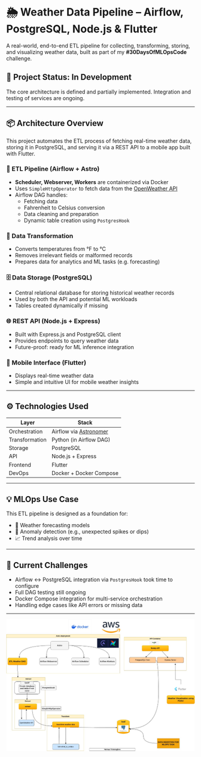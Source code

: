 # 🌦️ Weather Data Pipeline – Airflow, PostgreSQL, Node.js & Flutter

A real-world, end-to-end ETL pipeline for collecting, transforming, storing, and visualizing weather data, built as part of my **#30DaysOfMLOpsCode** challenge.

## 🚧 Project Status: In Development
The core architecture is defined and partially implemented. Integration and testing of services are ongoing.

---

## 📦 Architecture Overview

This project automates the ETL process of fetching real-time weather data, storing it in PostgreSQL, and serving it via a REST API to a mobile app built with Flutter.

### 🔁 ETL Pipeline (Airflow + Astro)

- **Scheduler, Webserver, Workers** are containerized via Docker
- Uses `SimpleHttpOperator` to fetch data from the [OpenWeather API](https://openweathermap.org/api)
- Airflow DAG handles:
  - Fetching data
  - Fahrenheit to Celsius conversion
  - Data cleaning and preparation
  - Dynamic table creation using `PostgresHook`

### 🧪 Data Transformation

- Converts temperatures from °F to °C
- Removes irrelevant fields or malformed records
- Prepares data for analytics and ML tasks (e.g. forecasting)

### 🗄️ Data Storage (PostgreSQL)

- Central relational database for storing historical weather records
- Used by both the API and potential ML workloads
- Tables created dynamically if missing

### 🌐 REST API (Node.js + Express)

- Built with Express.js and PostgreSQL client
- Provides endpoints to query weather data
- Future-proof: ready for ML inference integration

### 📱 Mobile Interface (Flutter)

- Displays real-time weather data
- Simple and intuitive UI for mobile weather insights

---

## ⚙️ Technologies Used

| Layer | Stack |
|-------|-------|
| Orchestration | Airflow via [Astronomer](https://www.astronomer.io/) |
| Transformation | Python (in Airflow DAG) |
| Storage | PostgreSQL |
| API | Node.js + Express |
| Frontend | Flutter |
| DevOps | Docker + Docker Compose |

---

## 💡 MLOps Use Case

This ETL pipeline is designed as a foundation for:

- 🔮 Weather forecasting models
- 🧠 Anomaly detection (e.g., unexpected spikes or dips)
- 📈 Trend analysis over time

---

## 🐞 Current Challenges

- Airflow ↔ PostgreSQL integration via `PostgresHook` took time to configure
- Full DAG testing still ongoing
- Docker Compose integration for multi-service orchestration
- Handling edge cases like API errors or missing data

---

![alt text](<flow_challege (2).jpg>)
